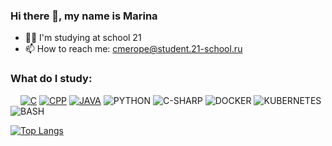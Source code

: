### Hi there 👋, my name is Marina

- 👩‍🎓 I'm studying at school 21
- 📫 How to reach me: cmerope@student.21-school.ru

### What do I study:

&nbsp;&nbsp;&nbsp;&nbsp;<a href="https://github.com/Cmerope/C_Projects_School21" target="_blank"><img src="https://img.icons8.com/color/48/000000/c-programming.png" alt="C"></a>
<a href="https://github.com/Cmerope/CPP_Piscine_School21" target="_blank"><img src="https://img.icons8.com/color/48/000000/c-plus-plus-logo.png" alt="CPP"></a>
<a href="https://github.com/Cmerope/Java_Piscine_School21" target="_blank"><img src="https://img.icons8.com/color/48/000000/java.png" alt="JAVA"></a>
<img src="https://img.icons8.com/color/python" alt="PYTHON"/>
<img src="https://img.icons8.com/color/c-sharp-logo" alt="C-SHARP"/>
<img src="https://img.icons8.com/color/48/000000/docker.png" alt="DOCKER"/>
<img src="https://img.icons8.com/color/48/000000/kubernetes.png" alt="KUBERNETES"/>
<img src="https://img.icons8.com/plasticine/48/000000/bash.png" alt="BASH"/> 
 

[![Top Langs](https://github-readme-stats.vercel.app/api/top-langs/?username=Cmerope&langs_count=10&layout=compact)](https://github.com/anuraghazra/github-readme-stats)
